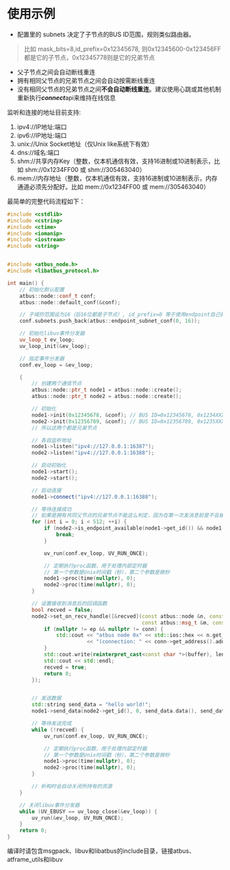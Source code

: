 使用示例
======

+ 配置里的 subnets 决定了子节点的BUS ID范围，规则类似路由器。
> 比如 mask_bits=8,id_prefix=0x12345678, 则0x12345600-0x123456FF都是它的子节点，0x12345778则是它的兄弟节点

+ 父子节点之间会自动断线重连
+ 拥有相同父节点的兄弟节点之间会自动按需断线重连
+ 没有相同父节点的兄弟节点之间**不会自动断线重连**。建议使用心跳或其他机制重新执行***connect***api来维持在线信息


监听和连接的地址目前支持:

1. ipv4://IP地址:端口
2. ipv6://IP地址:端口
3. unix://Unix Socket地址（仅Unix like系统下有效）
4. dns://域名:端口
5. shm://共享内存Key（整数，仅本机通信有效，支持16进制或10进制表示，比如 shm://0x1234FF00 或 shm://305463040）
6. mem://内存地址（整数，仅本机通信有效，支持16进制或10进制表示，内存通道必须先分配好。比如 mem://0x1234FF00 或 mem://305463040）

最简单的完整代码流程如下：
```cpp
#include <cstdlib>
#include <cstring>
#include <ctime>
#include <iomanip>
#include <iostream>
#include <string>


#include <atbus_node.h>
#include <libatbus_protocol.h>

int main() {
    // 初始化默认配置
    atbus::node::conf_t conf;
    atbus::node::default_conf(&conf);

    // 子域的范围设为16（后16位都是子节点）, id_prefix=0 等于使用endpoint自己的ID
    conf.subnets.push_back(atbus::endpoint_subnet_conf(0, 16));

    // 初始化libuv事件分发器
    uv_loop_t ev_loop;
    uv_loop_init(&ev_loop);

    // 指定事件分发器
    conf.ev_loop = &ev_loop;

    {
        // 创建两个通信节点
        atbus::node::ptr_t node1 = atbus::node::create();
        atbus::node::ptr_t node2 = atbus::node::create();

        // 初始化
        node1->init(0x12345678, &conf); // BUS ID=0x12345678, 0x1234XXXX 都是子节点
        node2->init(0x12356789, &conf); // BUS ID=0x12356789, 0x1235XXXX 都是子节点
        // 所以这两个都是兄弟节点

        // 各自监听地址
        node1->listen("ipv4://127.0.0.1:16387");
        node2->listen("ipv4://127.0.0.1:16388");

        // 启动初始化
        node1->start();
        node2->start();

        // 启动连接
        node1->connect("ipv4://127.0.0.1:16388");

        // 等待连接成功
        // 如果是拥有共同父节点的兄弟节点不能这么判定，因为在第一次发消息前是不会建立连接的
        for (int i = 0; i < 512; ++i) {
            if (node2->is_endpoint_available(node1->get_id()) && node1->is_endpoint_available(node2->get_id())) {
                break;
            }

            uv_run(conf.ev_loop, UV_RUN_ONCE);

            // 定期执行proc函数，用于处理内部定时器
            // 第一个参数是Unix时间戳（秒），第二个参数是微秒
            node1->proc(time(nullptr), 0);
            node2->proc(time(nullptr), 0);
        }

        // 设置接收到消息后的回调函数
        bool recved = false;
        node2->set_on_recv_handle([&recved](const atbus::node &n, const atbus::endpoint *ep, const atbus::connection *conn,
                                            const atbus::msg_t &m, const void *buffer, size_t len) {
            if (nullptr != ep && nullptr != conn) {
                std::cout << "atbus node 0x" << std::ios::hex << n.get_id() << " receive data from 0x" << std::ios::hex << ep->get_id()
                          << "(connection: " << conn->get_address().address << "): ";
            }
            std::cout.write(reinterpret_cast<const char *>(buffer), len);
            std::cout << std::endl;
            recved = true;
            return 0;
        });


        // 发送数据
        std::string send_data = "hello world!";
        node1->send_data(node2->get_id(), 0, send_data.data(), send_data.size());

        // 等待发送完成
        while (!recved) {
            uv_run(conf.ev_loop, UV_RUN_ONCE);

            // 定期执行proc函数，用于处理内部定时器
            // 第一个参数是Unix时间戳（秒），第二个参数是微秒
            node1->proc(time(nullptr), 0);
            node2->proc(time(nullptr), 0);
        }

        // 析构时会自动关闭所持有的资源
    }

    // 关闭libuv事件分发器
    while (UV_EBUSY == uv_loop_close(&ev_loop)) {
        uv_run(&ev_loop, UV_RUN_ONCE);
    }
    return 0;
}
```

编译时请包含msgpack、libuv和libatbus的include目录，链接atbus、atframe_utils和libuv
